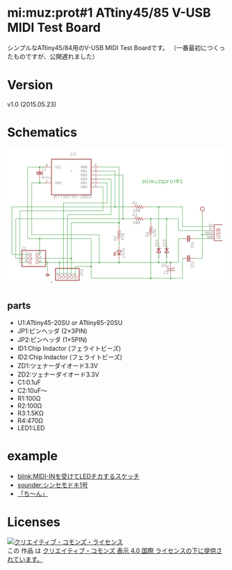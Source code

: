 # mi:muz:prot#1 ATtiny45/85 V-USB MIDI Test Board 

シンプルなATtiny45/84用のV-USB MIDI Test Boardです。
（一番最初につくったものですが、公開遅れました）

# Version

v1.0 (2015.05.23)

# Schematics

![mimuz-prot1.png](mimuz-prot1.png)

## parts

- U1:ATtiny45-20SU or ATtiny85-20SU
- JP1:ピンヘッダ (2×3PIN)
- JP2:ピンヘッダ (1×5PIN)
- ID1:Chip Indactor (フェライトビーズ)
- ID2:Chip Indactor (フェライトビーズ)
- ZD1:ツェナーダイオード3.3V
- ZD2:ツェナーダイオード3.3V
- C1:0.1uF
- C2:10uF〜
- R1:100Ω
- R2:100Ω
- R3:1.5KΩ
- R4:470Ω
- LED1:LED

# example

- [blink:MIDI-INを受けてLEDチカするスケッチ](https://github.com/tadfmac/mi-muz/tree/master/arduino/libraries/VUSBMidiATtiny/examples/blink)
- [sounder:シンセモドキ1号](https://github.com/tadfmac/mi-muz/tree/master/arduino/libraries/VUSBMidiATtiny/examples/sounder)
- [「ち〜ん」](https://github.com/tadfmac/mi-muz/tree/master/arduino/libraries/VUSBMidiATtiny/examples/ATTiny45_CheenSounder02)

# Licenses

<a rel="license" href="http://creativecommons.org/licenses/by/4.0/"><img alt="クリエイティブ・コモンズ・ライセンス" style="border-width:0" src="https://i.creativecommons.org/l/by/4.0/88x31.png" /></a><br />この 作品 は <a rel="license" href="http://creativecommons.org/licenses/by/4.0/">クリエイティブ・コモンズ 表示 4.0 国際 ライセンスの下に提供されています。</a>






